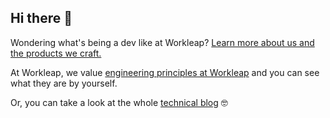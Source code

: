 ## Hi there 👋 
Wondering what's being a dev like at Workleap? [Learn more about us and the products we craft.](https://workleap.com/careers-developers/) 

At Workleap, we value [engineering principles at Workleap](https://medium.com/workleap/engineering-principles-at-gsoft-8f480f7c40cf) and you can see what they are by yourself.

Or, you can take a look at the whole [technical blog](https://medium.com/workleap) 🤓

<!--

**Here are some ideas to get you started:**

🙋‍♀️ A short introduction - what is your organization all about?
🌈 Contribution guidelines - how can the community get involved?
👩‍💻 Useful resources - where can the community find your docs? Is there anything else the community should know?
🍿 Fun facts - what does your team eat for breakfast?
🧙 Remember, you can do mighty things with the power of [Markdown](https://docs.github.com/github/writing-on-github/getting-started-with-writing-and-formatting-on-github/basic-writing-and-formatting-syntax)
-->
